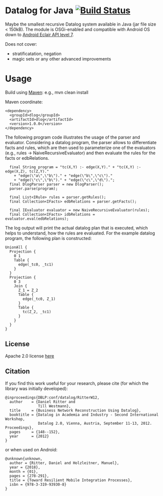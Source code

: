 # Datalog for Java [![Build Status](https://travis-ci.org/dritter-hd/dlog.svg?branch=master)](https://travis-ci.org/dritter-hd/dlog)

Maybe the smallest recursive Datalog system available in Java (jar file size < 150kB). The module is OSGi-enabled and compatible with Android OS down to [Android Eclair API level 7](https://en.wikipedia.org/wiki/Android_version_history#Android_2.1_Eclair_(API_7)).

Does not cover:
- stratificatation, negation
- magic sets or any other advanced improvements

# Usage

Build using [Maven](https://maven.apache.org/): e.g., mvn clean install

Maven coordinate:
```
<dependency>
  <groupId>dlog</groupId>
  <artifactId>dlog</artifactId>
  <version>1.0.0</version>
</dependency>
```

The following program code illustrates the usage of the parser and evaluator. Considering a datalog program, the parser allows to differentiate facts and rules, which are then used to parameterize one of the evaluators (e.g., rules -> NaiveRecursiveEvaluator) and then evaluate the rules for the facts or edbRelations. 

```
  final String program = "tc(X,Y) :- edge(X,Y)." + "tc(X,Y) :- edge(X,Z), tc(Z,Y)." 
  	+ "edge(\"a\",\"b\")." + "edge(\"b\",\"c\")."
	+ "edge(\"c\",\"b\")." + "edge(\"c\",\"d\").";
  final DlogParser parser = new DlogParser();
  parser.parse(program);

  final List<IRule> rules = parser.getRules();
  final Collection<IFacts> edbRelations = parser.getFacts();

  final IEvaluator evaluator = new NaiveRecursiveEvaluator(rules);
  final Collection<IFacts> idbRelations = evaluator.eval(edbRelations);
```

The log output will print the actual datalog plan that is executed, which helps to understand, how the rules are evaluated. For the example datalog program, the following plan is constructed:

```
UnionAll {
  Projection {
    0 1 
    Table {
      edge(_tc0, _tc1)
    }
  }
  Projection {
    0 3 
    Join {
      Z_1 = Z_2 
      Table {
        edge(_tc0, Z_1)
      }
      Table {
        tc(Z_2, _tc1)
      }
    }
  }
}
```

## License

Apache 2.0 license [here](https://github.com/dritter-hd/dlog/blob/master/LICENSE)

## Citation

If you find this work useful for your research, please cite (for which the library was initially developed):
```
@inproceedings{DBLP:conf/datalog/RitterW12,
  author    = {Daniel Ritter and
               Till Westmann},
  title     = {Business Network Reconstruction Using Datalog},
  booktitle = {Datalog in Academia and Industry - Second International Workshop,
               Datalog 2.0, Vienna, Austria, September 11-13, 2012. Proceedings},
  pages     = {148--152},
  year      = {2012}
}
```

or when used on Android:
```
@unknown{unknown,
  author = {Ritter, Daniel and Holzleitner, Manuel},
  year = {2018},
  month = {01},
  pages = {278-291},
  title = {Toward Resilient Mobile Integration Processes},
  isbn = {978-3-319-93930-8}
}
```
